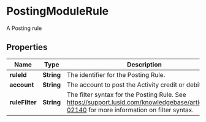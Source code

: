 

# PostingModuleRule

A Posting rule

## Properties

| Name | Type | Description | Notes |
|------------ | ------------- | ------------- | -------------|
|**ruleId** | **String** | The identifier for the Posting Rule. |  |
|**account** | **String** | The account to post the Activity credit or debit to. |  |
|**ruleFilter** | **String** | The filter syntax for the Posting Rule. See https://support.lusid.com/knowledgebase/article/KA-02140 for more information on filter syntax. |  |



